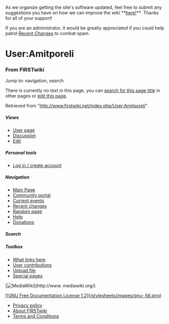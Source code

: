 As we organize getting the site's software updated, feel free to submit any
suggestions you have on how we can improve the wiki
_**_[here!](/index.php/User:Hallry/Suggestions "User:Hallry/Suggestions"
)_**_. Thanks for all of your support!

If you are an administrator, it would be greatly appreciated if you could help
patrol [Recent Changes](/index.php/Special:Recentchanges
"Special:Recentchanges" ) to combat spam.

# User:Amitporeli

### From FIRSTwiki

Jump to: navigation, search

There is currently no text in this page, you can [search for this page
title](/index.php/Special:Search/Amitporeli "Special:Search/Amitporeli" ) in
other pages or [edit this
page](http://www.firstwiki.net/index.php?title=User:Amitporeli&action=edit
"http://www.firstwiki.net/index.php?title=User:Amitporeli&action=edit" ).

Retrieved from "<http://www.firstwiki.net/index.php/User:Amitporeli>"

##### Views

  * [User page](/index.php?title=User:Amitporeli&action=edit)
  * [Discussion](/index.php/User_talk:Amitporeli)
  * [Edit](/index.php?title=User:Amitporeli&action=edit)

##### Personal tools

  * [Log in / create account](/index.php?title=Special:Userlogin&returnto=User:Amitporeli)

[](/index.php/Main_Page "Main Page" )

##### Navigation

  * [Main Page](/index.php/Main_Page)
  * [Community portal](/index.php/FIRSTwiki:Community_portal)
  * [Current events](/index.php/Current_events)
  * [Recent changes](/index.php/Special:Recentchanges)
  * [Random page](/index.php/Special:Random)
  * [Help](/index.php/FIRSTwiki:Help)
  * [Donations](/index.php/FIRSTwiki:Site_support)

##### Search



##### Toolbox

  * [What links here](/index.php/Special:Whatlinkshere/User:Amitporeli)
  * [User contributions](/index.php/Special:Contributions/Amitporeli)
  * [Upload file](/index.php/Special:Upload)
  * [Special pages](/index.php/Special:Specialpages)

[![MediaWiki](/skins/common/images/poweredby_mediawiki_88x31.png)](http://www.
mediawiki.org/)

[![GNU Free Documentation License 1.2](/stylesheets/images/gnu-
fdl.png)](http://www.gnu.org/copyleft/fdl.html)

  * [Privacy policy](/index.php/FIRSTwiki:Privacy_policy "FIRSTwiki:Privacy policy" )
  * [About FIRSTwiki](/index.php/FIRSTwiki:About "FIRSTwiki:About" )
  * [Terms and Conditions](/index.php/FIRSTwiki:Terms_and_conditions "FIRSTwiki:Terms and conditions" )

